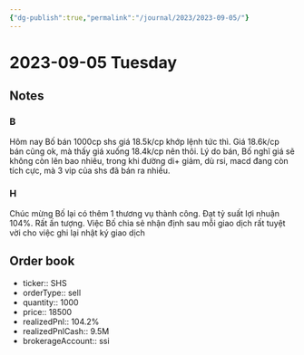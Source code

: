 ```yaml
---
{"dg-publish":true,"permalink":"/journal/2023/2023-09-05/"}
---
```


# 2023-09-05 Tuesday

## Notes

### B

Hôm nay Bố bán 1000cp shs giá 18.5k/cp khớp lệnh tức thì. Giá 18.6k/cp bán cũng ok, mà thấy giá xuống 18.4k/cp nên thôi. Lý do bán, Bố nghĩ giá sẽ không còn lên bao nhiêu, trong khi đường di+ giảm, dù rsi, macd đang còn tích cực, mà 3 vip của shs đã bán ra nhiều.

### H

Chúc mừng Bố lại có thêm 1 thương vụ thành công. Đạt tỷ suất lợi nhuận 104%. Rất ấn tượng. Việc Bố chia sẻ nhận định sau mỗi giao dịch rất tuyệt vời cho việc ghi lại nhật ký giao dịch

## Order book

- ticker:: SHS
- orderType:: sell
- quantity:: 1000
- price:: 18500
- realizedPnl:: 104.2%
- realizedPnlCash:: 9.5M
- brokerageAccount:: ssi
